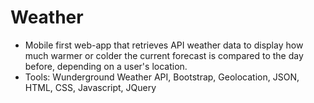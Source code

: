 # Weather

- Mobile first web-app that retrieves API weather data to display how much warmer or colder the current forecast is
  compared to the day before, depending on a user's location.
- Tools: Wunderground Weather API, Bootstrap, Geolocation, JSON, HTML, CSS, Javascript, JQuery
